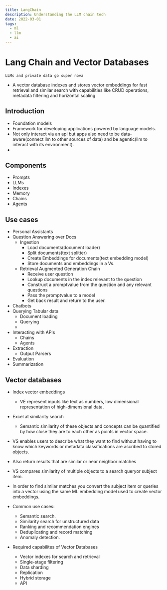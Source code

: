 ```yaml
---
title: LangChain
description: Understanding the LLM chain tech
date: 2022-03-01
tags:
  - ml
  - llm
  - ai
---
```


# Lang Chain and Vector Databases

`LLMs and private data go super nova`

- A vector database indexes and stores vector embeddings for fast retrieval and similar search with capabilities like CRUD operations, metadata filtering
  and horizontal scaling


## Introduction

- Foundation models
- Framework for developing applications powered by language models.
- Not only interact via an api but apps also need to be data-aware(connect llm to other sources of data) and be agentic(llm to interact with its environment).
- 

## Components

- Prompts
- LLMs
- Indexes
- Memory
- Chains
- Agents


## Use cases

- Personal Assistants
- Question Answering over Docs
  - Ingestion
    - Load documents(document loader)
    - Split documents(text splitter)
    - Create Embeddings for documents(text embedding model)
    - Store documents and embeddings in a Vs.
  - Retrieval Augmented Generation Chain
    - Receive user question
    - Lookup documents in the index relevant to the question
    - Construct a promptvalue from the question and any relevant questions 
    - Pass the promptvalue to a model
    - Get back result and return to the user.
- Chatbots
- Querying Tabular data
  - Document loading
  - Querying 
  - 
- Interacting with APIs
  - Chains
  - Agents
- Extraction
  - Output Parsers
- Evaluation
- Summarization

## Vector databases

- Index vector embeddings
  - VE represent inputs like text as numbers, low dimensional representation of high-dimensional data.
- Excel at similarity search
  - Semantic similarity of these objects and concepts can be quantified by how close they are to each other as points in vector space.
- VS enables users to describe what they want to find without having to know which keywords or metadata classifications are ascribed to stored objects.
- Also return results that are similar or near neighbor matches
- VS compares similarity of multiple objects to a search queryor subject item.
- In order to find similar matches you convert the subject item or queries into a vector using the same ML embedding model used to create vector embeddings.
- Common use cases:
  - Semantic search.
  - Similarity search for unstructured data
  - Ranking and recommendation engines
  - Deduplicating and record matching
  - Anomaly detection.

- Required capabilites of Vector Databases
  - Vector indexes for search and retrieval
  - Single-stage filtering
  - Data sharding
  - Replication
  - Hybrid storage
  - API
  
